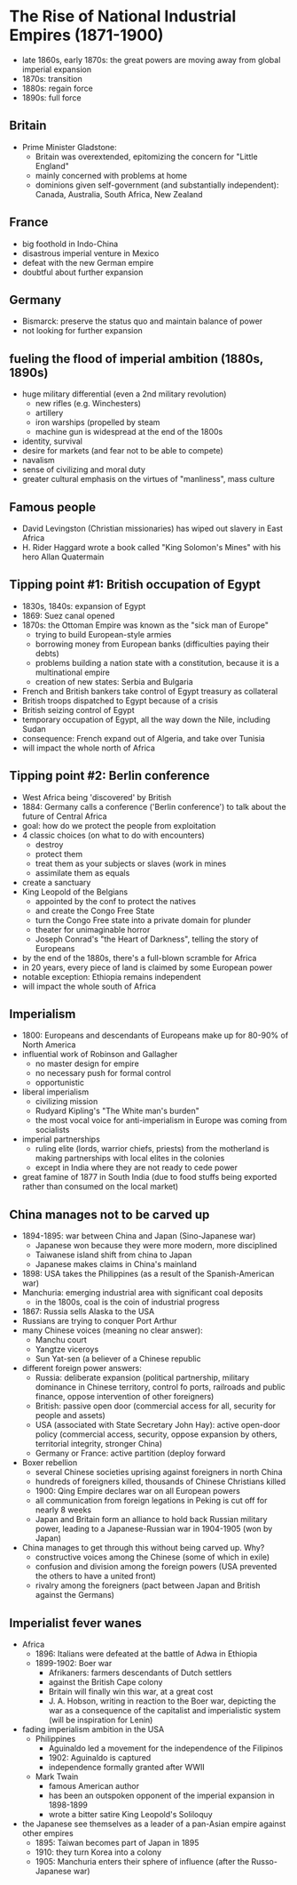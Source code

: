 # The Rise of National Industrial Empires (1871-1900)

* late 1860s, early 1870s: the great powers are moving away from global imperial expansion
* 1870s: transition
* 1880s: regain force
* 1890s: full force

## Britain
* Prime Minister Gladstone: 
  * Britain was overextended, epitomizing the concern for "Little England"
  * mainly concerned with problems at home
  * dominions given self-government (and substantially independent): Canada, Australia, South Africa, New Zealand

## France
* big foothold in Indo-China
* disastrous imperial venture in Mexico
* defeat with the new German empire
* doubtful about further expansion

## Germany
* Bismarck: preserve the status quo and maintain balance of power
* not looking for further expansion

## fueling the flood of imperial ambition (1880s, 1890s)
* huge military differential (even a 2nd military revolution)
  * new rifles (e.g. Winchesters)
  * artillery
  * iron warships (propelled by steam
  * machine gun is widespread at the end of the 1800s
* identity, survival
* desire for markets (and fear not to be able to compete)
* navalism
* sense of civilizing and moral duty
* greater cultural emphasis on the virtues of "manliness", mass culture

## Famous people
* David Levingston (Christian missionaries) has wiped out slavery in East Africa
* H. Rider Haggard wrote a book called "King Solomon's Mines" with his hero Allan Quatermain

## Tipping point #1: British occupation of Egypt
* 1830s, 1840s: expansion of Egypt
* 1869: Suez canal opened
* 1870s: the Ottoman Empire was known as the "sick man of Europe"
  * trying to build European-style armies
  * borrowing money from European banks (difficulties paying their debts)
  * problems building a nation state with a constitution, because it is a multinational empire
  * creation of new states: Serbia and Bulgaria
* French and British bankers take control of Egypt treasury as collateral
* British troops dispatched to Egypt because of a crisis
* British seizing control of Egypt
* temporary occupation of Egypt, all the way down the Nile, including Sudan
* consequence: French expand out of Algeria, and take over Tunisia
* will impact the whole north of Africa

## Tipping point #2: Berlin conference
* West Africa being 'discovered' by British
* 1884: Germany calls a conference ('Berlin conference') to talk about the future of Central Africa
* goal: how do we protect the people from exploitation
* 4 classic choices (on what to do with encounters)
  * destroy
  * protect them
  * treat them as your subjects or slaves (work in mines
  * assimilate them as equals
* create a sanctuary
* King Leopold of the Belgians
  * appointed by the conf to protect the natives
  * and create the Congo Free State
  * turn the Congo Free state into a private domain for plunder
  * theater for unimaginable horror
  * Joseph Conrad's "the Heart of Darkness", telling the story of Europeans
* by the end of the 1880s, there's a full-blown scramble for Africa
* in 20 years, every piece of land is claimed by some European power
* notable exception: Ethiopia remains independent
* will impact the whole south of Africa

## Imperialism
* 1800: Europeans and descendants of Europeans make up for 80-90% of North America
* influential work of Robinson and Gallagher
  * no master design for empire
  * no necessary push for formal control
  * opportunistic
* liberal imperialism
  * civilizing mission
  * Rudyard Kipling's "The White man's burden"
  * the most vocal voice for anti-imperialism in Europe was coming from socialists
* imperial partnerships
  * ruling elite (lords, warrior chiefs, priests) from the motherland is making partnerships with local elites in the colonies
  * except in India where they are not ready to cede power
* great famine of 1877 in South India (due to food stuffs being exported rather than consumed on the local market)

## China manages not to be carved up
* 1894-1895: war between China and Japan (Sino-Japanese war)
  * Japanese won because they were more modern, more disciplined
  * Taiwanese island shift from china to Japan
  * Japanese makes claims in China's mainland
* 1898: USA takes the Philippines (as a result of the Spanish-American war)
* Manchuria: emerging industrial area with significant coal deposits
  * in the 1800s, coal is the coin of industrial progress
* 1867: Russia sells Alaska to the USA
* Russians are trying to conquer Port Arthur
* many Chinese voices (meaning no clear answer):
  * Manchu court
  * Yangtze viceroys
  * Sun Yat-sen (a believer of a Chinese republic
* different foreign power answers:
  * Russia: deliberate expansion (political partnership, military dominance in Chinese territory, control fo ports, railroads and public finance, oppose intervention of other foreigners)
  * British: passive open door (commercial access for all, security for people and assets)
  * USA (associated with State Secretary John Hay): active open-door policy (commercial access, security, oppose expansion by others, territorial integrity, stronger China)
  * Germany or France: active partition (deploy forward
* Boxer rebellion
  * several Chinese societies uprising against foreigners in north China
  * hundreds of foreigners killed, thousands of Chinese Christians killed
  * 1900: Qing Empire declares war on all European powers
  * all communication from foreign legations in Peking is cut off for nearly 8 weeks
  * Japan and Britain form an alliance to hold back Russian military power, leading to a Japanese-Russian war in 1904-1905 (won by Japan)
* China manages to get through this without being carved up. Why?
  * constructive voices among the Chinese (some of which in exile)
  * confusion and division among the foreign powers (USA prevented the others to have a united front)
  * rivalry among the foreigners (pact between Japan and British against the Germans)

## Imperialist fever wanes
* Africa
  * 1896: Italians were defeated at the battle of Adwa in Ethiopia
  * 1899-1902: Boer war
    * Afrikaners: farmers descendants of Dutch settlers
    * against the British Cape colony
    * Britain will finally win this war, at a great cost
    * J. A. Hobson, writing in reaction to the Boer war, depicting the war as a consequence of the capitalist and imperialistic system (will be inspiration for Lenin)
* fading imperialism ambition in the USA
  * Philippines
    * Aguinaldo led a movement for the independence of the Filipinos 
    * 1902: Aguinaldo is captured
    * independence formally granted after WWII
  * Mark Twain
    * famous American author
    * has been an outspoken opponent of the imperial expansion in 1898-1899
    * wrote a bitter satire King Leopold's Soliloquy
* the Japanese see themselves as a leader of a pan-Asian empire against other empires
  * 1895: Taiwan becomes part of Japan in 1895
  * 1910: they turn Korea into a colony
  * 1905: Manchuria enters their sphere of influence (after the Russo-Japanese war)
